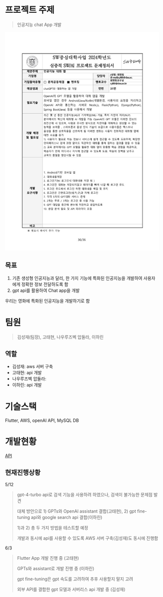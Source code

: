 # 프로젝트 주제
> 인공지능 chat App 개발

![문제정의서](회의록/문제정의서.jpg)

## 목표
1. 기존 생성형 인공지능과 달리, 한 가지 기능에 특화된 인공지능을 개발하여 사용자에게 정확한 정보 전달하도록 함
2. gpt api를 활용하여 Chat app을 개발

우리는 영화에 특화된 인공지능을 개발하기로 함

# 팀원
> 김성재(팀장), 고태현, 나우루즈벡 압둘라, 이하린

## 역할
+ 김성재: aws 서버 구축
+ 고태현: api 개발
+ 나우루즈벡 압둘라:
+ 이하린: api 개발

# 기술스택
Flutter, AWS, openAI API, MySQL DB

# 개발현황
[API](./api)

## 현재진행상황
5/12
> gpt-4-turbo api로 검색 기능을 사용하려 하였으나, 검색이 불가능한 문제점 발견
> 
> 대체 방안으로 1) GPTs와 OpenAI assistant 결합(고태현), 2) gpt fine-tuning api와 google search api 결합(이하린)
> 
> 1)과 2) 총 두 가지 방법을 테스트할 예정
> 
> 개발과 동시에 api를 사용할 수 있도록 AWS 서버 구축(김성재)도 동시에 진행함

6/3
> Flutter App 개발 진행 중 (고태현)
> 
> GPTs와 assistant로 개발 진행 중 (이하린)
> 
> gpt fine-tuning은 gpt 속도를 고려하여 추후 사용할지 말지 고려
> 
> 외부 API를 결합한 gpt 모델과 서버리스 api 개발 중 (김성재)
